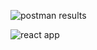 ![postman results](https://github.com/Surya-1324/921321205165/assets/116817102/f6365c64-945e-43d6-b180-a4aab2f16e62)


![react app](https://github.com/Surya-1324/921321205165/assets/116817102/fa9900f7-3df0-47bd-b70d-b0f6bbef1272)
